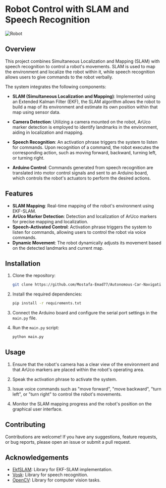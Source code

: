# Robot Control with SLAM and Speech Recognition

![Robot](https://your_image_url_here.jpg)

## Overview

This project combines Simultaneous Localization and Mapping (SLAM) with speech recognition to control a robot's movements. SLAM is used to map the environment and localize the robot within it, while speech recognition allows users to give commands to the robot verbally.

The system integrates the following components:

- **SLAM (Simultaneous Localization and Mapping)**: Implemented using an Extended Kalman Filter (EKF), the SLAM algorithm allows the robot to build a map of its environment and estimate its own position within that map using sensor data.

- **Camera Detection**: Utilizing a camera mounted on the robot, ArUco marker detection is employed to identify landmarks in the environment, aiding in localization and mapping.

- **Speech Recognition**: An activation phrase triggers the system to listen for commands. Upon recognition of a command, the robot executes the corresponding action, such as moving forward, backward, turning left, or turning right.

- **Arduino Control**: Commands generated from speech recognition are translated into motor control signals and sent to an Arduino board, which controls the robot's actuators to perform the desired actions.

## Features

- **SLAM Mapping**: Real-time mapping of the robot's environment using EKF-SLAM.
- **ArUco Marker Detection**: Detection and localization of ArUco markers for precise mapping and localization.
- **Speech-Activated Control**: Activation phrase triggers the system to listen for commands, allowing users to control the robot via voice commands.
- **Dynamic Movement**: The robot dynamically adjusts its movement based on the detected landmarks and current map.

## Installation

1. Clone the repository:

   ```bash
   git clone https://github.com/Mostafa-Emad77/Autonomous-Car-Navigation-using-ArUco-Markers-and-Voice-Assistant
   ```

2. Install the required dependencies:

   ```bash
   pip install -r requirements.txt
   ```

3. Connect the Arduino board and configure the serial port settings in the `main.py` file.

4. Run the `main.py` script:

   ```bash
   python main.py
   ```

## Usage

1. Ensure that the robot's camera has a clear view of the environment and that ArUco markers are placed within the robot's operating area.

2. Speak the activation phrase to activate the system.

3. Issue voice commands such as "move forward", "move backward", "turn left", or "turn right" to control the robot's movements.

4. Monitor the SLAM mapping progress and the robot's position on the graphical user interface.

## Contributing

Contributions are welcome! If you have any suggestions, feature requests, or bug reports, please open an issue or submit a pull request.

## Acknowledgements

- [EkfSLAM](https://github.com/your_username/ekf-slam): Library for EKF-SLAM implementation.
- [Vosk](https://github.com/your_username/vosk): Library for speech recognition.
- [OpenCV](https://github.com/opencv/opencv): Library for computer vision tasks.

